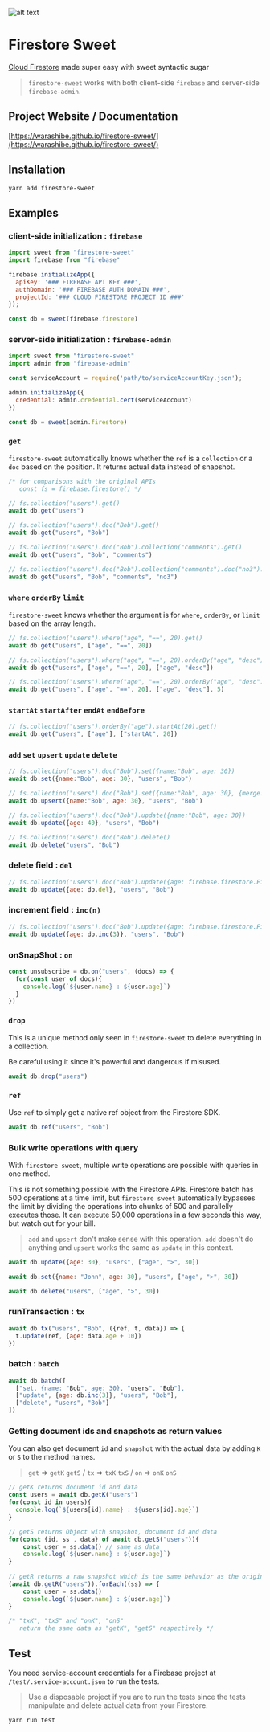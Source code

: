 ![alt text](https://warashibe.github.io/firestore-sweet/img/twitter_cover.png "Firestore Sweet")

# Firestore Sweet

[Cloud Firestore](https://firebase.google.com/docs/firestore) made super easy with sweet syntactic sugar

> `firestore-sweet` works with both client-side `firebase` and server-side `firebase-admin`.

## Project Website / Documentation
[https://warashibe.github.io/firestore-sweet/](https://warashibe.github.io/firestore-sweet/)

## Installation

```bash
yarn add firestore-sweet
```

## Examples

### client-side initialization : `firebase`

```javascript
import sweet from "firestore-sweet"
import firebase from "firebase"

firebase.initializeApp({
  apiKey: '### FIREBASE API KEY ###',
  authDomain: '### FIREBASE AUTH DOMAIN ###',
  projectId: '### CLOUD FIRESTORE PROJECT ID ###'
});

const db = sweet(firebase.firestore)
```

### server-side initialization : `firebase-admin`

```javascript
import sweet from "firestore-sweet"
import admin from "firebase-admin"

const serviceAccount = require('path/to/serviceAccountKey.json');

admin.initializeApp({
  credential: admin.credential.cert(serviceAccount)
})

const db = sweet(admin.firestore)
```

### `get`
`firestore-sweet` automatically knows whether the `ref` is a `collection` or a `doc` based on the position.
It returns actual data instead of snapshot.
```javascript
/* for comparisons with the original APIs
   const fs = firebase.firestore() */

// fs.collection("users").get()
await db.get("users")

// fs.collection("users").doc("Bob").get()
await db.get("users", "Bob")

// fs.collection("users").doc("Bob").collection("comments").get()
await db.get("users", "Bob", "comments")

// fs.collection("users").doc("Bob").collection("comments").doc("no3").get()
await db.get("users", "Bob", "comments", "no3")
```

### `where` `orderBy` `limit`
`firestore-sweet` knows whether the argument is for `where`, `orderBy`, or `limit` based on the array length.

```javascript
// fs.collection("users").where("age", "==", 20).get()
await db.get("users", ["age", "==", 20])

// fs.collection("users").where("age", "==", 20).orderBy("age", "desc").get()
await db.get("users", ["age", "==", 20], ["age", "desc"])

// fs.collection("users").where("age", "==", 20).orderBy("age", "desc").limit(5).get()
await db.get("users", ["age", "==", 20], ["age", "desc"], 5)
```  

### `startAt` `startAfter` `endAt` `endBefore`

```javascript
// fs.collection("users").orderBy("age").startAt(20).get()
await db.get("users", ["age"], ["startAt", 20])
```

### `add` `set` `upsert` `update` `delete`


```javascript
// fs.collection("users").doc("Bob").set({name:"Bob", age: 30})
await db.set({name:"Bob", age: 30}, "users", "Bob")

// fs.collection("users").doc("Bob").set({name:"Bob", age: 30}, {merge: true})
await db.upsert({name:"Bob", age: 30}, "users", "Bob")

// fs.collection("users").doc("Bob").update({name:"Bob", age: 30})
await db.update({age: 40}, "users", "Bob")

// fs.collection("users").doc("Bob").delete()
await db.delete("users", "Bob")
```

### delete field : `del`
```javascript
// fs.collection("users").doc("Bob").update({age: firebase.firestore.FieldValue.delete()})
await db.update({age: db.del}, "users", "Bob")
```

### increment field : `inc(n)`
```javascript
// fs.collection("users").doc("Bob").update({age: firebase.firestore.FieldValue.increment(3)})
await db.update({age: db.inc(3)}, "users", "Bob")
```

### onSnapShot : `on`

```javascript
const unsubscribe = db.on("users", (docs) => {
  for(const user of docs){
    console.log(`${user.name} : ${user.age}`)
  }
})
```

### `drop`

This is a unique method only seen in `firestore-sweet` to delete everything in a collection.

Be careful using it since it's powerful and dangerous if misused.

```javascript
await db.drop("users")
```

### `ref`

Use `ref` to simply get a native ref object from the Firestore SDK.

```javascript
await db.ref("users", "Bob")
```

### Bulk write operations with query

With `firestore sweet`, multiple write operations are possible with queries in one method.

This is not something possible with the Firestore APIs. Firestore batch has 500 operations at a time limit, but `firestore sweet` automatically bypasses the limit by dividing the operations into chunks of 500 and parallelly executes those. It can execute 50,000 operations in a few seconds this way, but watch out for your bill.

> `add` and `upsert` don't make sense with this operation. `add` doesn't do anything and `upsert` works the same as `update` in this context.

```javascript
await db.update({age: 30}, "users", ["age", ">", 30])
```

```javascript
await db.set({name: "John", age: 30}, "users", ["age", ">", 30])
```

```javascript
await db.delete("users", ["age", ">", 30])
```

### runTransaction : `tx`

```javascript
await db.tx("users", "Bob", ({ref, t, data}) => {
  t.update(ref, {age: data.age + 10})
})
```

### batch : `batch`

```javascript
await db.batch([
  ["set, {name: "Bob", age: 30}, "users", "Bob"],
  ["update", {age: db.inc(3)}, "users", "Bob"],
  ["delete", "users", "Bob"]
])
```

### Getting document ids and snapshots as return values

You can also get document `id` and `snapshot` with the actual data by adding `K` or `S` to the method names.

> `get` => `getK` `getS` / `tx`  => `txK` `txS` / `on`  => `onK` `onS`

```javascript
// getK returns document id and data
const users = await db.getK("users")
for(const id in users){
  console.log(`${users[id].name} : ${users[id].age}`)
}

// getS returns Object with snapshot, document id and data
for(const {id, ss , data} of await db.getS("users")){
    const user = ss.data() // same as data
	console.log(`${user.name} : ${user.age}`)
}
  
// getR returns a raw snapshot which is the same behavior as the original firestore API but as an array
(await db.getR("users")).forEach((ss) => {
    const user = ss.data()
	console.log(`${user.name} : ${user.age}`)
}

/* "txK", "txS" and "onK", "onS"
   return the same data as "getK", "getS" respectively */
```

## Test
You need service-account credentials for a Firebase project at `/test/.service-account.json` to run the tests.

> Use a disposable project if you are to run the tests since the tests manipulate and delete actual data from your Firestore.

```bash
yarn run test
```
